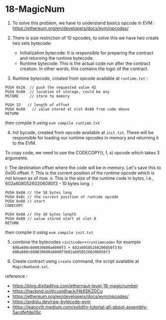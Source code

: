 # 18-MagicNum

1. To solve this problem, we have to understand basics opcode in EVM : https://ethereum.org/en/developers/docs/evm/opcodes/

2. There is size restriction of 10 opcodes, to solve this we have two create two sets bytecode:

   - Initialization bytecode: It is responsible for preparing the contract and returning the runtime bytecode.
   - Runtime bytecode: This is the actual code run after the contract creation. In other words, this contains the logic of the contract.

3. Runtime bytecode, created from opcode available at `runtime.txt` :

```shell
PUSH 0x2A  // push the requested value 42
PUSH 0x80  // location of storage, could be any
MSTORE     // store to memory

PUSH 32   // length of offset
PUSH 0x80   // value stored at slot 0x80 from code above
RETURN
```

then compile it using `evm compile runtime.txt`

4. Init bycode, created from opcode available at `init.txt`. These will be responsible for loading our runtime opcodes in memory and returning it to the EVM.

To copy code, we need to use the CODECOPY(t, f, s) opcode which takes 3 arguments.

t: The destination offset where the code will be in memory. Let's save this to 0x00 offset.
f: This is the current position of the runtime opcode which is not known as of now.
s: This is the size of the runtime code in bytes, i.e., 602a60805260206080f3 - 10 bytes long. :

```shell
PUSH 0x0A // the 10 bytes long
PUSH 0x0c // the current position of runtime opcode
PUSH 0x00 // start
CODECOPY

PUSH 0x0A // the 10 bytes length
PUSH 0x00 // value stored start at slot 0
RETURN
```

then compile it using `evm compile init.txt`

5. combine the bytecodes `<initcode>+<runtimecode>` for example `600a600c600039600a6000f3 + 602a60505260206050f3` to `600a600c600039600a6000f3602a60505260206050f3`

6. Create contract using `create` command, the script available at `MagicNumSend.sol`.

reference :

- https://blog.dixitaditya.com/ethernaut-level-18-magicnumber
- https://hackmd.io/@cupidhack/Hk6SKZGCu
- https://ethereum.org/en/developers/docs/evm/opcodes/
- https://ardislu.dev/raw-bytecode-evm
- https://jeancvllr.medium.com/solidity-tutorial-all-about-assembly-5acdfefde05c
